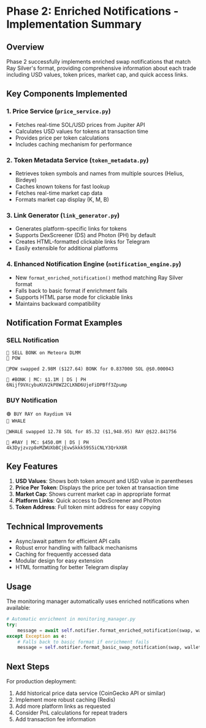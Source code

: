 # Phase 2: Enriched Notifications - Implementation Summary

## Overview
Phase 2 successfully implements enriched swap notifications that match Ray Silver's format, providing comprehensive information about each trade including USD values, token prices, market cap, and quick access links.

## Key Components Implemented

### 1. **Price Service** (`price_service.py`)
- Fetches real-time SOL/USD prices from Jupiter API
- Calculates USD values for tokens at transaction time
- Provides price per token calculations
- Includes caching mechanism for performance

### 2. **Token Metadata Service** (`token_metadata.py`)
- Retrieves token symbols and names from multiple sources (Helius, Birdeye)
- Caches known tokens for fast lookup
- Fetches real-time market cap data
- Formats market cap display (K, M, B)

### 3. **Link Generator** (`link_generator.py`)
- Generates platform-specific links for tokens
- Supports DexScreener (DS) and Photon (PH) by default
- Creates HTML-formatted clickable links for Telegram
- Easily extensible for additional platforms

### 4. **Enhanced Notification Engine** (`notification_engine.py`)
- New `format_enriched_notification()` method matching Ray Silver format
- Falls back to basic format if enrichment fails
- Supports HTML parse mode for clickable links
- Maintains backward compatibility

## Notification Format Examples

### SELL Notification
```
🔴 SELL BONK on Meteora DLMM
🔹 POW

🔹POW swapped 2.98M ($127.64) BONK for 0.837000 SOL @$0.000043

🔗 #BONK | MC: $1.1M | DS | PH
6Nijf9VXcybuKUV2kP8WZ2CLKND6UjeFiDPBff3Zpump
```

### BUY Notification
```
🟢 BUY RAY on Raydium V4
🔹 WHALE

🔹WHALE swapped 12.78 SOL for 85.32 ($1,948.95) RAY @$22.841756

🔗 #RAY | MC: $450.0M | DS | PH
4k3Dyjzvzp8eMZWUXbBCjEvwSkkk59S5iCNLY3QrkX6R
```

## Key Features

1. **USD Values**: Shows both token amount and USD value in parentheses
2. **Price Per Token**: Displays the price per token at transaction time
3. **Market Cap**: Shows current market cap in appropriate format
4. **Platform Links**: Quick access to DexScreener and Photon
5. **Token Address**: Full token mint address for easy copying

## Technical Improvements

- Async/await pattern for efficient API calls
- Robust error handling with fallback mechanisms
- Caching for frequently accessed data
- Modular design for easy extension
- HTML formatting for better Telegram display

## Usage

The monitoring manager automatically uses enriched notifications when available:
```python
# Automatic enrichment in monitoring_manager.py
try:
    message = await self.notifier.format_enriched_notification(swap, wallet_name)
except Exception as e:
    # Falls back to basic format if enrichment fails
    message = self.notifier.format_basic_swap_notification(swap, wallet_name)
```

## Next Steps

For production deployment:
1. Add historical price data service (CoinGecko API or similar)
2. Implement more robust caching (Redis)
3. Add more platform links as requested
4. Consider PnL calculations for repeat traders
5. Add transaction fee information 